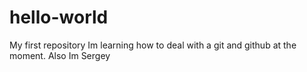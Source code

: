 # hello-world
My first repository
Im learning how to deal with a git and github at the moment. Also Im Sergey
